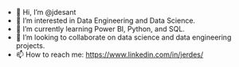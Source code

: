 - 👋 Hi, I’m @jdesant
- 👀 I’m interested in Data Engineering and Data Science.
- 🌱 I’m currently learning Power BI, Python, and SQL.
- 💞️ I’m looking to collaborate on data science and data engineering projects.
- 📫 How to reach me: https://www.linkedin.com/in/jerdes/

<!---
jdesant/jdesant is a ✨ special ✨ repository because its `README.md` (this file) appears on your GitHub profile.
You can click the Preview link to take a look at your changes.
--->
